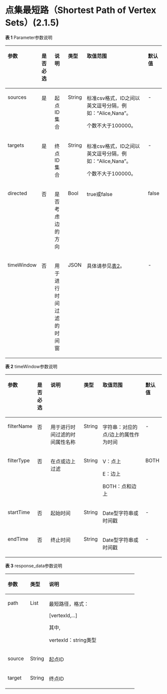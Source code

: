 # 点集最短路（Shortest Path of Vertex Sets）\(2.1.5\)<a name="ges_03_0145"></a>

**表 1**  Parameter参数说明

<a name="table18500810104111"></a>
<table><thead align="left"><tr id="row18009483104111"><th class="cellrowborder" valign="top" width="7.772277227722774%" id="mcps1.2.7.1.1"><p id="p6644426810425"><a name="p6644426810425"></a><a name="p6644426810425"></a>参数</p>
</th>
<th class="cellrowborder" valign="top" width="11.415841584158418%" id="mcps1.2.7.1.2"><p id="p1327662710425"><a name="p1327662710425"></a><a name="p1327662710425"></a>是否必选</p>
</th>
<th class="cellrowborder" valign="top" width="11.772277227722777%" id="mcps1.2.7.1.3"><p id="p166499410425"><a name="p166499410425"></a><a name="p166499410425"></a>说明</p>
</th>
<th class="cellrowborder" valign="top" width="8.514851485148515%" id="mcps1.2.7.1.4"><p id="p10389144111270"><a name="p10389144111270"></a><a name="p10389144111270"></a>类型</p>
</th>
<th class="cellrowborder" valign="top" width="50.54455445544556%" id="mcps1.2.7.1.5"><p id="p64685010425"><a name="p64685010425"></a><a name="p64685010425"></a>取值范围</p>
</th>
<th class="cellrowborder" valign="top" width="9.980198019801982%" id="mcps1.2.7.1.6"><p id="p5239490710425"><a name="p5239490710425"></a><a name="p5239490710425"></a>默认值</p>
</th>
</tr>
</thead>
<tbody><tr id="row66427667104111"><td class="cellrowborder" valign="top" width="7.772277227722774%" headers="mcps1.2.7.1.1 "><p id="p3138414910425"><a name="p3138414910425"></a><a name="p3138414910425"></a>sources</p>
</td>
<td class="cellrowborder" valign="top" width="11.415841584158418%" headers="mcps1.2.7.1.2 "><p id="p5908813510425"><a name="p5908813510425"></a><a name="p5908813510425"></a>是</p>
</td>
<td class="cellrowborder" valign="top" width="11.772277227722777%" headers="mcps1.2.7.1.3 "><p id="p2140961710425"><a name="p2140961710425"></a><a name="p2140961710425"></a>起点ID集合</p>
</td>
<td class="cellrowborder" valign="top" width="8.514851485148515%" headers="mcps1.2.7.1.4 "><p id="p2445131643916"><a name="p2445131643916"></a><a name="p2445131643916"></a>String</p>
</td>
<td class="cellrowborder" valign="top" width="50.54455445544556%" headers="mcps1.2.7.1.5 "><p id="p14473161318277"><a name="p14473161318277"></a><a name="p14473161318277"></a>标准csv格式，ID之间以英文逗号分隔，例如：“Alice,Nana”。</p>
<p id="p847331310275"><a name="p847331310275"></a><a name="p847331310275"></a>个数不大于100000。</p>
</td>
<td class="cellrowborder" valign="top" width="9.980198019801982%" headers="mcps1.2.7.1.6 "><p id="p964961610425"><a name="p964961610425"></a><a name="p964961610425"></a>-</p>
</td>
</tr>
<tr id="row1354819122815"><td class="cellrowborder" valign="top" width="7.772277227722774%" headers="mcps1.2.7.1.1 "><p id="p7843173202816"><a name="p7843173202816"></a><a name="p7843173202816"></a>targets</p>
</td>
<td class="cellrowborder" valign="top" width="11.415841584158418%" headers="mcps1.2.7.1.2 "><p id="p2843232152811"><a name="p2843232152811"></a><a name="p2843232152811"></a>是</p>
</td>
<td class="cellrowborder" valign="top" width="11.772277227722777%" headers="mcps1.2.7.1.3 "><p id="p20843332112810"><a name="p20843332112810"></a><a name="p20843332112810"></a>终点ID集合</p>
</td>
<td class="cellrowborder" valign="top" width="8.514851485148515%" headers="mcps1.2.7.1.4 "><p id="p16843123242820"><a name="p16843123242820"></a><a name="p16843123242820"></a>String</p>
</td>
<td class="cellrowborder" valign="top" width="50.54455445544556%" headers="mcps1.2.7.1.5 "><p id="p447461312712"><a name="p447461312712"></a><a name="p447461312712"></a>标准csv格式，ID之间以英文逗号分隔，例如：“Alice,Nana”。</p>
<p id="p947441318273"><a name="p947441318273"></a><a name="p947441318273"></a>个数不大于100000。</p>
</td>
<td class="cellrowborder" valign="top" width="9.980198019801982%" headers="mcps1.2.7.1.6 "><p id="p4354019192816"><a name="p4354019192816"></a><a name="p4354019192816"></a>-</p>
</td>
</tr>
<tr id="row44303816104111"><td class="cellrowborder" valign="top" width="7.772277227722774%" headers="mcps1.2.7.1.1 "><p id="p5524824310425"><a name="p5524824310425"></a><a name="p5524824310425"></a>directed</p>
</td>
<td class="cellrowborder" valign="top" width="11.415841584158418%" headers="mcps1.2.7.1.2 "><p id="p4592270710425"><a name="p4592270710425"></a><a name="p4592270710425"></a>否</p>
</td>
<td class="cellrowborder" valign="top" width="11.772277227722777%" headers="mcps1.2.7.1.3 "><p id="p2875176710425"><a name="p2875176710425"></a><a name="p2875176710425"></a>是否考虑边的方向</p>
</td>
<td class="cellrowborder" valign="top" width="8.514851485148515%" headers="mcps1.2.7.1.4 "><p id="p25096169392"><a name="p25096169392"></a><a name="p25096169392"></a>Bool</p>
</td>
<td class="cellrowborder" valign="top" width="50.54455445544556%" headers="mcps1.2.7.1.5 "><p id="p4719178410425"><a name="p4719178410425"></a><a name="p4719178410425"></a>true或false</p>
</td>
<td class="cellrowborder" valign="top" width="9.980198019801982%" headers="mcps1.2.7.1.6 "><p id="p6443812510425"><a name="p6443812510425"></a><a name="p6443812510425"></a>false</p>
</td>
</tr>
<tr id="row4800611325"><td class="cellrowborder" valign="top" width="7.772277227722774%" headers="mcps1.2.7.1.1 "><p id="p1124519381417"><a name="p1124519381417"></a><a name="p1124519381417"></a>timeWindow</p>
</td>
<td class="cellrowborder" valign="top" width="11.415841584158418%" headers="mcps1.2.7.1.2 "><p id="p1524603814419"><a name="p1524603814419"></a><a name="p1524603814419"></a>否</p>
</td>
<td class="cellrowborder" valign="top" width="11.772277227722777%" headers="mcps1.2.7.1.3 "><p id="p12246838245"><a name="p12246838245"></a><a name="p12246838245"></a>用于进行时间过滤的时间窗</p>
</td>
<td class="cellrowborder" valign="top" width="8.514851485148515%" headers="mcps1.2.7.1.4 "><p id="p152466381945"><a name="p152466381945"></a><a name="p152466381945"></a>JSON</p>
</td>
<td class="cellrowborder" valign="top" width="50.54455445544556%" headers="mcps1.2.7.1.5 "><p id="p1724620383410"><a name="p1724620383410"></a><a name="p1724620383410"></a>具体请参见<a href="#table98901741873">表2</a>。</p>
</td>
<td class="cellrowborder" valign="top" width="9.980198019801982%" headers="mcps1.2.7.1.6 "><p id="p162461838948"><a name="p162461838948"></a><a name="p162461838948"></a>-</p>
</td>
</tr>
</tbody>
</table>

**表 2**  timeWindow参数说明

<a name="table98901741873"></a>
<table><thead align="left"><tr id="row38911341370"><th class="cellrowborder" valign="top" width="12.337532493501302%" id="mcps1.2.7.1.1"><p id="p389114873"><a name="p389114873"></a><a name="p389114873"></a>参数</p>
</th>
<th class="cellrowborder" valign="top" width="9.658068386322737%" id="mcps1.2.7.1.2"><p id="p11891104674"><a name="p11891104674"></a><a name="p11891104674"></a>是否必选</p>
</th>
<th class="cellrowborder" valign="top" width="28.63427314537093%" id="mcps1.2.7.1.3"><p id="p4891248712"><a name="p4891248712"></a><a name="p4891248712"></a>说明</p>
</th>
<th class="cellrowborder" valign="top" width="7.288542291541694%" id="mcps1.2.7.1.4"><p id="p17891541170"><a name="p17891541170"></a><a name="p17891541170"></a>类型</p>
</th>
<th class="cellrowborder" valign="top" width="33.52329534093182%" id="mcps1.2.7.1.5"><p id="p1789118412716"><a name="p1789118412716"></a><a name="p1789118412716"></a>取值范围</p>
</th>
<th class="cellrowborder" valign="top" width="8.558288342331535%" id="mcps1.2.7.1.6"><p id="p98911147719"><a name="p98911147719"></a><a name="p98911147719"></a>默认值</p>
</th>
</tr>
</thead>
<tbody><tr id="row158918417712"><td class="cellrowborder" valign="top" width="12.337532493501302%" headers="mcps1.2.7.1.1 "><p id="p12891184873"><a name="p12891184873"></a><a name="p12891184873"></a>filterName</p>
</td>
<td class="cellrowborder" valign="top" width="9.658068386322737%" headers="mcps1.2.7.1.2 "><p id="p1189111418716"><a name="p1189111418716"></a><a name="p1189111418716"></a>否</p>
</td>
<td class="cellrowborder" valign="top" width="28.63427314537093%" headers="mcps1.2.7.1.3 "><p id="p189114973"><a name="p189114973"></a><a name="p189114973"></a>用于进行时间过滤的时间属性名称</p>
</td>
<td class="cellrowborder" valign="top" width="7.288542291541694%" headers="mcps1.2.7.1.4 "><p id="p108913419719"><a name="p108913419719"></a><a name="p108913419719"></a>String</p>
</td>
<td class="cellrowborder" valign="top" width="33.52329534093182%" headers="mcps1.2.7.1.5 "><p id="p168913412710"><a name="p168913412710"></a><a name="p168913412710"></a>字符串：对应的点/边上的属性作为时间</p>
</td>
<td class="cellrowborder" valign="top" width="8.558288342331535%" headers="mcps1.2.7.1.6 "><p id="p9891204378"><a name="p9891204378"></a><a name="p9891204378"></a>-</p>
</td>
</tr>
<tr id="row13891164873"><td class="cellrowborder" valign="top" width="12.337532493501302%" headers="mcps1.2.7.1.1 "><p id="p118911544711"><a name="p118911544711"></a><a name="p118911544711"></a>filterType</p>
</td>
<td class="cellrowborder" valign="top" width="9.658068386322737%" headers="mcps1.2.7.1.2 "><p id="p158918419716"><a name="p158918419716"></a><a name="p158918419716"></a>否</p>
</td>
<td class="cellrowborder" valign="top" width="28.63427314537093%" headers="mcps1.2.7.1.3 "><p id="p08916419716"><a name="p08916419716"></a><a name="p08916419716"></a>在点或边上过滤</p>
</td>
<td class="cellrowborder" valign="top" width="7.288542291541694%" headers="mcps1.2.7.1.4 "><p id="p18921941575"><a name="p18921941575"></a><a name="p18921941575"></a>String</p>
</td>
<td class="cellrowborder" valign="top" width="33.52329534093182%" headers="mcps1.2.7.1.5 "><p id="p178921419714"><a name="p178921419714"></a><a name="p178921419714"></a>V：点上</p>
<p id="p10740174331013"><a name="p10740174331013"></a><a name="p10740174331013"></a>E：边上</p>
<p id="p1343645221019"><a name="p1343645221019"></a><a name="p1343645221019"></a>BOTH：点和边上</p>
</td>
<td class="cellrowborder" valign="top" width="8.558288342331535%" headers="mcps1.2.7.1.6 "><p id="p148924419716"><a name="p148924419716"></a><a name="p148924419716"></a>BOTH</p>
</td>
</tr>
<tr id="row10892134475"><td class="cellrowborder" valign="top" width="12.337532493501302%" headers="mcps1.2.7.1.1 "><p id="p108921241276"><a name="p108921241276"></a><a name="p108921241276"></a>startTime</p>
</td>
<td class="cellrowborder" valign="top" width="9.658068386322737%" headers="mcps1.2.7.1.2 "><p id="p48921346711"><a name="p48921346711"></a><a name="p48921346711"></a>否</p>
</td>
<td class="cellrowborder" valign="top" width="28.63427314537093%" headers="mcps1.2.7.1.3 "><p id="p11892645717"><a name="p11892645717"></a><a name="p11892645717"></a>起始时间</p>
</td>
<td class="cellrowborder" valign="top" width="7.288542291541694%" headers="mcps1.2.7.1.4 "><p id="p1889210415712"><a name="p1889210415712"></a><a name="p1889210415712"></a>String</p>
</td>
<td class="cellrowborder" valign="top" width="33.52329534093182%" headers="mcps1.2.7.1.5 "><p id="p1189234870"><a name="p1189234870"></a><a name="p1189234870"></a>Date型字符串或时间戳</p>
</td>
<td class="cellrowborder" valign="top" width="8.558288342331535%" headers="mcps1.2.7.1.6 "><p id="p88921244720"><a name="p88921244720"></a><a name="p88921244720"></a>-</p>
</td>
</tr>
<tr id="row48921941577"><td class="cellrowborder" valign="top" width="12.337532493501302%" headers="mcps1.2.7.1.1 "><p id="p16824135151412"><a name="p16824135151412"></a><a name="p16824135151412"></a>endTime</p>
</td>
<td class="cellrowborder" valign="top" width="9.658068386322737%" headers="mcps1.2.7.1.2 "><p id="p178241153149"><a name="p178241153149"></a><a name="p178241153149"></a>否</p>
</td>
<td class="cellrowborder" valign="top" width="28.63427314537093%" headers="mcps1.2.7.1.3 "><p id="p3824145201419"><a name="p3824145201419"></a><a name="p3824145201419"></a>终止时间</p>
</td>
<td class="cellrowborder" valign="top" width="7.288542291541694%" headers="mcps1.2.7.1.4 "><p id="p198249581417"><a name="p198249581417"></a><a name="p198249581417"></a>String</p>
</td>
<td class="cellrowborder" valign="top" width="33.52329534093182%" headers="mcps1.2.7.1.5 "><p id="p158242510143"><a name="p158242510143"></a><a name="p158242510143"></a>Date型字符串或时间戳</p>
</td>
<td class="cellrowborder" valign="top" width="8.558288342331535%" headers="mcps1.2.7.1.6 "><p id="p4824852145"><a name="p4824852145"></a><a name="p4824852145"></a>-</p>
</td>
</tr>
</tbody>
</table>

**表 3**  response\_data参数说明

<a name="table32881853474"></a>
<table><thead align="left"><tr id="row9288115114718"><th class="cellrowborder" valign="top" width="17.349999999999998%" id="mcps1.2.4.1.1"><p id="p5302353479"><a name="p5302353479"></a><a name="p5302353479"></a>参数</p>
</th>
<th class="cellrowborder" valign="top" width="14.610000000000001%" id="mcps1.2.4.1.2"><p id="p18302175194717"><a name="p18302175194717"></a><a name="p18302175194717"></a>类型</p>
</th>
<th class="cellrowborder" valign="top" width="68.04%" id="mcps1.2.4.1.3"><p id="p6302655476"><a name="p6302655476"></a><a name="p6302655476"></a>说明</p>
</th>
</tr>
</thead>
<tbody><tr id="row9553165153818"><td class="cellrowborder" valign="top" width="17.349999999999998%" headers="mcps1.2.4.1.1 "><p id="p75531651163817"><a name="p75531651163817"></a><a name="p75531651163817"></a>path</p>
</td>
<td class="cellrowborder" valign="top" width="14.610000000000001%" headers="mcps1.2.4.1.2 "><p id="p1553175173812"><a name="p1553175173812"></a><a name="p1553175173812"></a>List</p>
</td>
<td class="cellrowborder" valign="top" width="68.04%" headers="mcps1.2.4.1.3 "><p id="p11470316153614"><a name="p11470316153614"></a><a name="p11470316153614"></a>最短路径，格式：</p>
<p id="p751814202362"><a name="p751814202362"></a><a name="p751814202362"></a>[vertexId,...]</p>
<p id="p83008413714"><a name="p83008413714"></a><a name="p83008413714"></a>其中,</p>
<p id="p276931513620"><a name="p276931513620"></a><a name="p276931513620"></a>vertexId：string类型</p>
</td>
</tr>
<tr id="row630213511479"><td class="cellrowborder" valign="top" width="17.349999999999998%" headers="mcps1.2.4.1.1 "><p id="p12302165104716"><a name="p12302165104716"></a><a name="p12302165104716"></a>source</p>
</td>
<td class="cellrowborder" valign="top" width="14.610000000000001%" headers="mcps1.2.4.1.2 "><p id="p33021755478"><a name="p33021755478"></a><a name="p33021755478"></a>String</p>
</td>
<td class="cellrowborder" valign="top" width="68.04%" headers="mcps1.2.4.1.3 "><p id="p173022514717"><a name="p173022514717"></a><a name="p173022514717"></a>起点ID</p>
</td>
</tr>
<tr id="row63021956479"><td class="cellrowborder" valign="top" width="17.349999999999998%" headers="mcps1.2.4.1.1 "><p id="p1330215534715"><a name="p1330215534715"></a><a name="p1330215534715"></a>target</p>
</td>
<td class="cellrowborder" valign="top" width="14.610000000000001%" headers="mcps1.2.4.1.2 "><p id="p133029519472"><a name="p133029519472"></a><a name="p133029519472"></a>String</p>
</td>
<td class="cellrowborder" valign="top" width="68.04%" headers="mcps1.2.4.1.3 "><p id="p1930215510478"><a name="p1930215510478"></a><a name="p1930215510478"></a>终点ID</p>
</td>
</tr>
</tbody>
</table>

